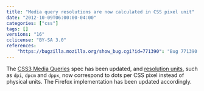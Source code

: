 ```yaml
---
title: "Media query resolutions are now calculated in CSS pixel unit"
date: "2012-10-09T06:00:00-04:00"
categories: ["css"]
tags: []
versions: "16"
cclicense: "BY-SA 3.0"
references:
    "https://bugzilla.mozilla.org/show_bug.cgi?id=771390": "Bug 771390 – [css3-mediaqueries] resolution units (dpi, dpcm, dppx) should be dots per CSS inch/centimeter/pixel, not per physical in/cm/px"
---
```

The [CSS3 Media Queries](https://developer.mozilla.org/en-US/docs/Web/CSS/Media_Queries) spec has been updated, and [resolution units](https://developer.mozilla.org/en-US/docs/Web/CSS/resolution), such as `dpi`, `dpcm` and `dppx`, now correspond to dots per CSS pixel instead of physical units. The Firefox implementation has been updated accordingly.
